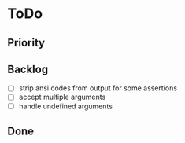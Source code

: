 # ToDo

## Priority

## Backlog

-   [ ] strip ansi codes from output for some assertions
-   [ ] accept multiple arguments
-   [ ] handle undefined arguments

## Done
